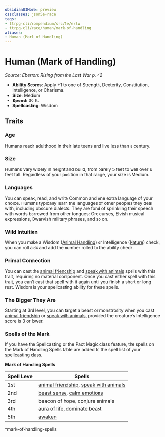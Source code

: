 ```yaml
---
obsidianUIMode: preview
cssclasses: json5e-race
tags:
- ttrpg-cli/compendium/src/5e/erlw
- ttrpg-cli/race/human/mark-of-handling
aliases:
- Human (Mark of Handling)
---
```

# Human (Mark of Handling)
*Source: Eberron: Rising from the Last War p. 42*  


- **Ability Scores**: Apply +1 to one of Strength, Dexterity, Constitution, Intelligence, or Charisma.
- **Size**: Medium
- **Speed**: 30 ft.
- **Spellcasting**: Wisdom

## Traits

### Age

Humans reach adulthood in their late teens and live less than a century.

### Size

Humans vary widely in height and build, from barely 5 feet to well over 6 feet tall. Regardless of your position in that range, your size is Medium.

### Languages

You can speak, read, and write Common and one extra language of your choice. Humans typically learn the languages of other peoples they deal with, including obscure dialects. They are fond of sprinkling their speech with words borrowed from other tongues: Orc curses, Elvish musical expressions, Dwarvish military phrases, and so on.

### Wild Intuition

When you make a Wisdom ([Animal Handling](Інструменти%20ДМ/CLI/rules/skills.md#Animal%20Handling)) or Intelligence ([Nature](Інструменти%20ДМ/CLI/rules/skills.md#Nature)) check, you can roll a `d4` and add the number rolled to the ability check.

### Primal Connection

You can cast the [animal friendship](Інструменти%20ДМ/CLI/spells/animal-friendship-xphb.md) and [speak with animals](Інструменти%20ДМ/CLI/spells/speak-with-animals-xphb.md) spells with this trait, requiring no material component. Once you cast either spell with this trait, you can't cast that spell with it again until you finish a short or long rest. Wisdom is your spellcasting ability for these spells.

### The Bigger They Are

Starting at 3rd level, you can target a beast or monstrosity when you cast [animal friendship](Інструменти%20ДМ/CLI/spells/animal-friendship-xphb.md) or [speak with animals](Інструменти%20ДМ/CLI/spells/speak-with-animals-xphb.md), provided the creature's Intelligence score is 3 or lower.

### Spells of the Mark

If you have the Spellcasting or the Pact Magic class feature, the spells on the Mark of Handling Spells table are added to the spell list of your spellcasting class.

**Mark of Handling Spells**

| Spell Level | Spells |
|-------------|--------|
| 1st | [animal friendship](Інструменти%20ДМ/CLI/spells/animal-friendship-xphb.md), [speak with animals](Інструменти%20ДМ/CLI/spells/speak-with-animals-xphb.md) |
| 2nd | [beast sense](Інструменти%20ДМ/CLI/spells/beast-sense-xphb.md), [calm emotions](Інструменти%20ДМ/CLI/spells/calm-emotions-xphb.md) |
| 3rd | [beacon of hope](Інструменти%20ДМ/CLI/spells/beacon-of-hope-xphb.md), [conjure animals](Інструменти%20ДМ/CLI/spells/conjure-animals-xphb.md) |
| 4th | [aura of life](Інструменти%20ДМ/CLI/spells/aura-of-life-xphb.md), [dominate beast](Інструменти%20ДМ/CLI/spells/dominate-beast-xphb.md) |
| 5th | [awaken](Інструменти%20ДМ/CLI/spells/awaken-xphb.md) |
^mark-of-handling-spells